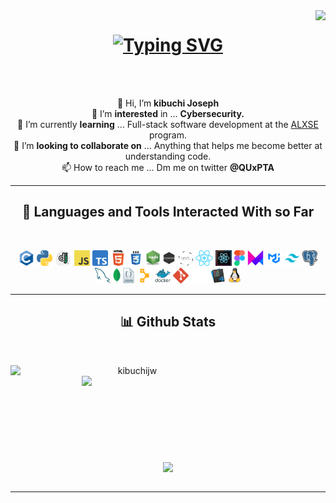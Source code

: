<img align="right" src="https://visitor-badge.laobi.icu/badge?page_id=kibuchijw.kibuchijw">

<h1 align="center">
  <a href="https://git.io/typing-svg">
    <img src="https://readme-typing-svg.herokuapp.com?font=Cascadia+mono&pause=1000&color=00C9CC&center=true&random=false&width=435&lines=Hello%2C+There!+%F0%9F%91%8B;I+am+Kibuchi+Joseph;Good+to+see+you+here!" alt="Typing SVG">
  </a>
</h1>

<br>
<p align="center">
  <br>
   👋 Hi, I’m <b>kibuchi Joseph</b>
   <br>
   👀 I’m <b>interested</b> in ... <b>Cybersecurity.</b>
   <br>
   🌱 I’m currently <b>learning</b> ... Full-stack software development at the <a href="https://www.alxafrica.com/">ALXSE</a> program.
   <br>
   💞️ I’m <b>looking to collaborate on</b> ... Anything that helps me become better at understanding code.
   <br>
   📫 How to reach me ... Dm me on twitter <b>@QUxPTA</b>
</p>

<hr>
<h2 align="center">🔨 Languages and Tools Interacted With so Far</h2>
<br>
<p align="center">
  <code><img title="C" height="25" src="images/c-original.svg"></code>
  <code><img title="Python" height="25" src="images/python.svg"></code>
  <code><img title="Django" height="25" src="images/django.svg"></code>
  <code><img title="Javascript" height="25" src="images/js.svg"></code>
  <code><img title="Typescript" height="25" src="images/ts.svg"></code>
  <code><img title="HTML5" height="25" src="images/html.svg"></code>
  <code><img title="CSS" height="25" src="images/css.svg"></code>
  <code><img title="NodeJS" height="25" src="images/node-js.svg"></code> 
  <code><img title="ExpressJS" height="25" src="images/express.svg"></code>
  <code><img title="NextJS" height="25" src="images/next.svg"></code>
  <code><img title="React" height="25" src="images/react.svg"></code>
  <code><img title="ReactNative" height="25" src="images/ReactNative.svg"></code> 
  <code><img title="Figma" height="25" src="images/figma.svg"></code> 
  <code><img title="FramerMotion" height="25" src="images/framer.svg"></code>
  <code><img title="Material-UI" height="25" src="images/mui.svg"></code> 
  <code><img title="Tailwind" height="25" src="images/tailwind.svg"></code>
  <code><img title="PostgreSQL" height="25" src="images/postger.svg"></code>
  <code><img title="MySQL" height="25" src="images/mysql.svg"></code>
  <code><img title="MongoDB" height="25" src="images/mongodb.svg"></code>
  <code><img title="JSON" height="25" src="images/json.svg"></code>
  <code><img title="Puppet" height="25" src="images/puppet.svg"></code>
  <code><img title="Docker" height="25" src="images/docker.svg"></code>
  <code><img title="Git" height="25" src="images/git.svg"></code>
  <code><img title="GitHub" height="25" src="images/gitwhite.svg"></code>
  <code><img title="Visual Studio Code" height="25" src="images/vscode.svg"></code>
  <code><img title="Linux" height="25" src="images/linux.svg"></code>
</p>
<hr>

<h2 align="center">📊 Github Stats</h2>
<br>
<p align=center>
  <div align=center>
    <a href="https://github.com/denvercoder1/github-readme-streak-stats" title="Go to Source">
      <img align="left" width=390 src="https://streak-stats.demolab.com/?user=kibuchijw&theme=react&border=61dafb&hide_border=true" alt="kibuchijw" />
    </a>
    <a href="https://github.com/anuraghazra/github-readme-stats" title="Go to Source">
      <img align="right" width=390 src="https://github-readme-stats.vercel.app/api?username=kibuchijw&show_icons=true&theme=react&border_color=61dafb&hide_border=true" />
    </a>
  </div>
  <br><br><br><br><br><br><br><br><br>
  <div align=center>
    <a href="https://github.com/anuraghazra/github-readme-stats">
      <img height=200 align="center" src="https://github-readme-stats.vercel.app/api/top-langs/?username=kibuchijw&hide=c%23,powershell,Mathematica,Ruby,Objective-C,Objective-C%2b%2b,Cuda&title_color=61dafb&text_color=ffffff&icon_color=61dafb&bg_color=20232a&langs_count=8&layout=compact&border_color=61dafb&hide_border=true&size_weight=0.5&count_weight=0.5" />
    </a>
  </div>
  <br>
</p>

<hr>

